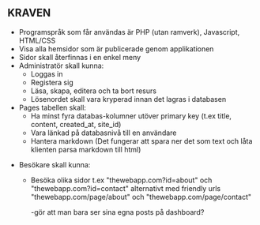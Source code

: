 ## KRAVEN

+ Programspråk som får användas är PHP (utan ramverk), Javascript, HTML/CSS
+ Visa alla hemsidor som är publicerade genom applikationen
+ Sidor skall återfinnas i en enkel meny
+ Administratör skall kunna:
    + Loggas in
    + Registera sig
    + Läsa, skapa, editera och ta bort resurs
    + Lösenordet skall vara kryperad innan det lagras i databasen
+ Pages tabellen skall:
    + Ha minst fyra databas-kolumner utöver primary key (t.ex title, content, created_at, site_id)
    + Vara länkad på databasnivå till en användare
    + Hantera markdown (Det fungerar att spara ner det som text och låta klienten parsa markdown till html)
- Besökare skall kunna:
    - Besöka olika sidor t.ex "thewebapp.com?id=about" och "thewebapp.com?id=contact" alternativt med friendly urls 
        "thewebapp.com/page/about" och "thewebapp.com/page/contact"


        -gör att man bara ser sina egna posts på dashboard?